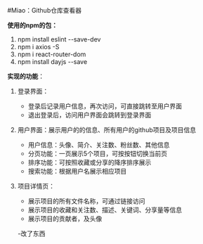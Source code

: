 #Miao：Github仓库查看器

**使用的npm的包：**

1.   npm install eslint --save-dev
2.   npm i axios -S
3.   npm i react-router-dom
4.   npm install dayjs --save

**实现的功能**：

1. 登录界面：

   - 登录后记录用户信息，再次访问，可直接跳转至用户界面
   - 退出登录后，访问用户界面会跳转到登录界面

2. 用户界面：展示用户的的信息、所有用户的github项目及项目信息

   - 用户信息：头像、简介、关注数、粉丝数、其他信息
   - 分页功能：一页展示5个项目，可按按钮切换当前页
   - 排序功能：可按照收藏或分享的降序排序展示
   - 搜索功能：根据用户名展示相应项目

3. 项目详情页：

   - 展示项目的所有文件名称，可通过链接访问
   - 展示项目的收藏和关注数、描述、关键词、分享量等信息
   - 展示项目的贡献者，及头像

   -改了东西

   



  
